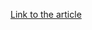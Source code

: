 [Link to the article](https://cybersecuritynews.com/any-runs-threat-intelligence-feeds-now-get-enriched-with-unique-iocs/)
